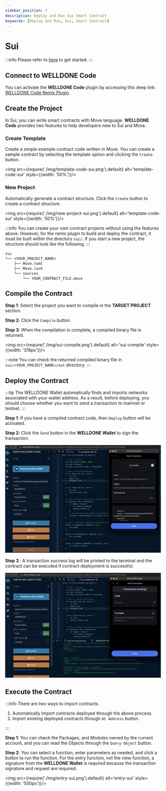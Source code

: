 ```yaml
---
sidebar_position: 2
description: Deploy and Run Sui Smart Contract
keywords: [Deploy and Run, Sui, Smart Contract]
---
```


# Sui

:::info
Please refer to [here](https://docs.welldonestudio.io/code/getting-started) to get started.
:::

## Connect to WELLDONE Code

You can activate the **WELLDONE Code** plugin by accessing this deep link: [WELLDONE Code Remix Plugin](https://remix.ethereum.org/?#activate=wds-code-remix).

## Create the Project

In Sui, you can write smart contracts with Move language. **WELLDONE Code** provides two features to help developers new to Sui and Move.

### Create Template

Create a simple example contract code written in Move. You can create a sample contract by selecting the template option and clicking the `Create` button.

<img src={require('./img/template-code-sui.png').default} alt='template-code-sui' style={{width: '50%'}}/>


### New Project

Automatically generate a contract structure. Click the `Create` button to create a contract structure.

<img src={require('./img/new-project-sui.png').default} alt='template-code-sui' style={{width: '50%'}}/>

:::info
You can create your own contract projects without using the features above. However, for the remix plugin to build and deploy the contract, it must be built within the directory `sui/`. If you start a new project, the structure should look like the following.
:::

  ```
  sui
  └── <YOUR_PROJECT_NAME>
      ├── Move.toml
      ├── Move.lock
      └── sources
          └── YOUR_CONTRACT_FILE.move
  ```

## Compile the Contract

**Step 1**: Select the project you want to compile in the **TARGET PROJECT** section.

**Step 2**: Click the `Compile` button. 

**Step 3**: When the compilation is complete, a compiled binary file is returned.

<img src={require('./img/sui-compile.png').default} alt='sui-compile' style={{width: '318px'}}/>


:::note
You can check the returned compiled binary file in `sui/<YOUR_PROJECT_NAME>/out` directory.
:::

## Deploy the Contract
:::tip 
The WELLDONE Wallet automatically finds and imports networks associated with your wallet address. As a result, before deploying, you should choose whether you want to send a transaction to mainnet or testnet.
:::

**Step 1**: If you have a compiled contract code, then `Deploy` button will be activated.

**Step 2**: Click the `Send` button in the **WELLDONE Wallet** to sign the transaction.

![Deploy](img/deploy-sui.png?raw=true 'Deploy')

**Step 3**
: A transaction success log will be printed to the terminal and the contract can be executed if contract deployment is successful.

![Deploy](img/deployed-contract-sui.png?raw=true 'Deploy')

## Execute the Contract

:::info
There are two ways to import contracts.

1. Automatically import contracts deployed through the above process.
2. Import existing deployed contracts through `At Address` button.

:::

**Step 1**: You can check the Packages, and Modules owned by the current account, and you can read the Objects through the `Query Object` button.

**Step 2**: You can select a function, enter parameters as needed, and click a button to run the function. For the entry function, not the view function, a signature from the **WELLDONE Wallet** is required because the transaction signature and request are required.

<img src={require('./img/entry-sui.png').default} alt='entry-sui' style={{width: '500px'}}/>
